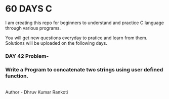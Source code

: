 # 60 DAYS C
I am creating this repo for beginners to understand and practice C language through various programs.

You will get new questions everyday to pratice and learn from them.
Solutions will be uploaded on the following days.

<h3>DAY 42 Problem-</h3>
<h3>Write a Program to concatenate two strings using user defined function.</h3>

<br>
Author - Dhruv Kumar Rankoti